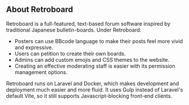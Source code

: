 ## About Retroboard

Retroboard is a full-featured, text-based forum software inspired by traditional Japanese bulletin-boards. Under Retroboard:

- Posters can use BBcode language to make their posts feel more vivid and expressive.
- Users can petition to create their own boards.
- Admins can add custom emojis and CSS themes to the website.
- Creating an effective moderating staff is easier with its permission management options.

Retroboard runs on Laravel and Docker, which makes development and deployment much easier and more fluid. It uses Gulp instead of Laravel's default Vite, so it still supports Javascript-blocking front-end clients.
